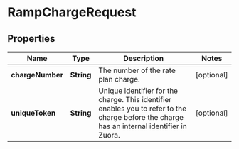 

# RampChargeRequest


## Properties

| Name | Type | Description | Notes |
|------------ | ------------- | ------------- | -------------|
|**chargeNumber** | **String** | The number of the rate plan charge. |  [optional] |
|**uniqueToken** | **String** | Unique identifier for the charge. This identifier enables you to refer to the charge before the charge has an internal identifier in Zuora.  |  [optional] |



